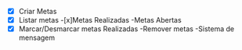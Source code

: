 -[x] Criar Metas
-[x] Listar metas
    -[x]Metas Realizadas
    -Metas Abertas
-[x] Marcar/Desmarcar metas Realizadas
-Remover metas
-Sistema de mensagem
